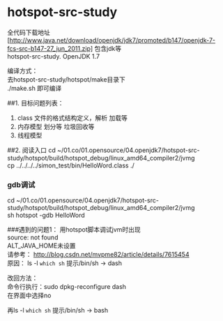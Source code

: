 # hotspot-src-study
全代码下载地址 [http://www.java.net/download/openjdk/jdk7/promoted/b147/openjdk-7-fcs-src-b147-27_jun_2011.zip]
包含jdk等   
hotspot-src-study. OpenJDK 1.7  

编译方式：  
去hotspot-src-study/hotspot/make目录下  
./make.sh 即可编译  

##1. 目标问题列表：
1. class 文件的格式结构定义，解析 加载等   
2. 内存模型 划分等 垃圾回收等  
3. 线程模型  




##2. 阅读入口
cd ~/01.co/01.opensource/04.openjdk7/hotspot-src-study/hotspot/build/hotspot_debug/linux_amd64_compiler2/jvmg  
cp ../../../../simon_test/bin/HelloWord.class ./  

### gdb调试
cd ~/01.co/01.opensource/04.openjdk7/hotspot-src-study/hotspot/build/hotspot_debug/linux_amd64_compiler2/jvmg  
sh hotspot -gdb HelloWord  

###遇到的问题1：
用hotspot脚本调试jvm时出现  
source: not found  
ALT_JAVA_HOME未设置  
请参考： http://blog.csdn.net/mvpme82/article/details/7615454  
原因： ls -l `which sh` 提示/bin/sh -> dash  

改回方法：   
命令行执行：sudo dpkg-reconfigure dash  
在界面中选择no  

再ls -l `which sh` 提示/bin/sh -> bash  
